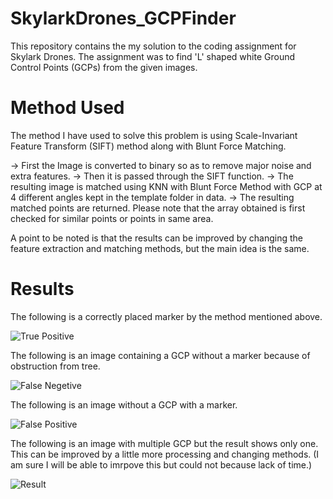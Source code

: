 # SkylarkDrones_GCPFinder

This repository contains the my solution to the coding assignment for Skylark Drones. 
The assignment was to find 'L' shaped white Ground Control Points (GCPs) from the given images.

# Method Used

The method I have used to solve this problem is using Scale-Invariant Feature Transform (SIFT) method along with Blunt Force Matching. 

-> First the Image is converted to binary so as to remove major noise and extra features.
-> Then it is passed through the SIFT function.
-> The resulting image is matched using KNN with Blunt Force Method with GCP at 4 different angles kept in the template folder in                 data.
-> The resulting matched points are returned. Please note that the array obtained is first checked for similar points or points in same area.

A point to be noted is that the results can be improved by changing the feature extraction and matching methods, but the main idea is the same.

# Results

The following is a correctly placed marker by the method mentioned above.

![True Positive](data/results/DJI_0036_1.JPG)

The following is an image containing a GCP without a marker because of obstruction from tree. 

![False Negetive](data/results/DJI_0050_1.JPG)

The following is an image without a GCP with a marker. 

![False Positive](data/results/DJI_0064_4.JPG)


The following is an image with multiple GCP but the result shows only one. This can be improved by a little more processing and changing methods. (I am sure I will be able to imrpove this but could not because lack of time.) 

![Result](data/results/DJI_0084_4.JPG)
